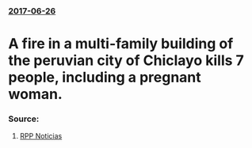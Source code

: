 ### [2017-06-26](/news/2017/06/26/index.md)

# A fire in a multi-family building of the peruvian city of Chiclayo kills 7 people, including a pregnant woman. 




### Source:

1. [RPP Noticias](http://rpp.pe/peru/lambayeque/chiclayo-incendio-en-edificio-alerto-a-vecinos-de-jose-leonardo-ortiz-noticia-1060400)
